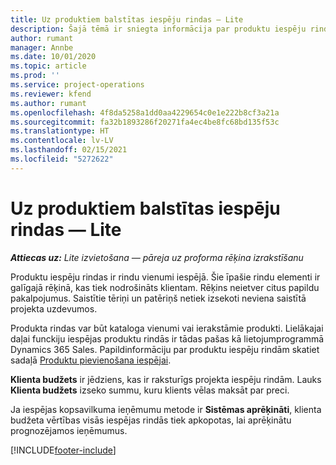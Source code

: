 ```yaml
---
title: Uz produktiem balstītas iespēju rindas — Lite
description: Šajā tēmā ir sniegta informācija par produktu iespēju rindu vienumiem risinājumā Project Operations.
author: rumant
manager: Annbe
ms.date: 10/01/2020
ms.topic: article
ms.prod: ''
ms.service: project-operations
ms.reviewer: kfend
ms.author: rumant
ms.openlocfilehash: 4f8da5258a1dd0aa4229654c0e1e222b8cf3a21a
ms.sourcegitcommit: fa32b1893286f20271fa4ec4be8fc68bd135f53c
ms.translationtype: HT
ms.contentlocale: lv-LV
ms.lasthandoff: 02/15/2021
ms.locfileid: "5272622"
---
```

# <a name="product-based-opportunity-lines---lite"></a>Uz produktiem balstītas iespēju rindas — Lite

_**Attiecas uz:** Lite izvietošana — pāreja uz proforma rēķina izrakstīšanu_

Produktu iespēju rindas ir rindu vienumi iespējā. Šie īpašie rindu elementi ir galīgajā rēķinā, kas tiek nodrošināts klientam. Rēķins neietver citus papildu pakalpojumus. Saistītie tēriņi un patēriņš netiek izsekoti neviena saistītā projekta uzdevumos.

Produkta rindas var būt kataloga vienumi vai ierakstāmie produkti. Lielākajai daļai funckiju iespējas produktu rindās ir tādas pašas kā lietojumprogrammā Dynamics 365 Sales. Papildinformāciju par produktu iespēju rindām skatiet sadaļā [Produktu pievienošana iespējai](https://docs.microsoft.com/dynamics365/sales-enterprise/add-products-opportunity).

**Klienta budžets** ir jēdziens, kas ir raksturīgs projekta iespēju rindām. Lauks **Klienta budžets** izseko summu, kuru klients vēlas maksāt par preci.

Ja iespējas kopsavilkuma ieņēmumu metode ir **Sistēmas aprēķināti**, klienta budžeta vērtības visās iespējas rindās tiek apkopotas, lai aprēķinātu prognozējamos ieņēmumus. 



[!INCLUDE[footer-include](../../includes/footer-banner.md)]